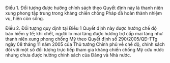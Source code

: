 Điều 1. Đối tượng được hưởng chính sách theo Quyết định này là thanh niên xung phong tập trung trong kháng chiến chống Pháp đã hoàn thành nhiệm vụ, hiện còn sống.

Điều 2. Đối tượng quy định tại Điều 1 Quyết định này được hưởng chế độ bảo hiểm y tế; khi chết, người lo mai táng được hưởng trợ cấp mai táng như thanh niên xung phong chống Mỹ theo Quyết định số 290/2005/QĐ-TTg ngày 08 tháng 11 năm 2005 của Thủ tướng Chính phủ về chế độ, chính sách đối với một số đối tượng trực tiếp tham gia kháng chiến chống Mỹ cứu nước nhưng chưa được hưởng chính sách của Đảng và Nhà nước.